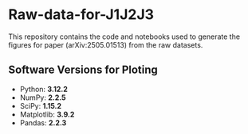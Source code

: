 # Raw-data-for-J1J2J3
This repository contains the code and notebooks used to generate the figures for paper (arXiv:2505.01513) from the raw datasets.

## Software Versions for Ploting

* Python: **3.12.2**
* NumPy: **2.2.5**
* SciPy: **1.15.2**
* Matplotlib: **3.9.2**
* Pandas: **2.2.3**

